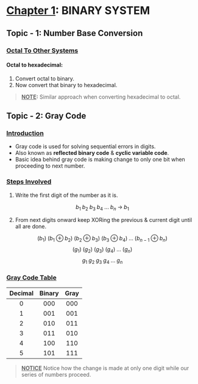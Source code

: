 # <u>Chapter 1</u>: BINARY SYSTEM





## **Topic - 1: Number Base Conversion**

### <u>Octal To Other Systems</u>

#### Octal to hexadecimal:

1. Convert octal to binary.
2. Now convert that binary to hexadecimal.

> **<u>NOTE</u>:**
> Similar approach when converting hexadecimal to octal.



## **Topic - 2: Gray Code**

### <u>Introduction</u>

- Gray code is used for solving sequential errors in digits.
- Also known as **reflected binary code** & **cyclic variable code**.
- Basic idea behind gray code is making change to only one bit when proceeding to next number.


### <u>Steps Involved</u>

1. Write the first digit of the number as it is.

$$ b_{1} \; b_{2} \; b_{3} \; b_{4} \; ... \; b_{n} \; \rightarrow \; b_{1} $$

2. From next digits onward keep XORing the previous & current digit until all are done.

$$ (b_{1}) \; (b_{1} \oplus b_{2}) \; (b_{2} \oplus b_{3}) \; (b_{3} \oplus b_{4}) \; ... \; (b_{n-1} \oplus b_{n}) $$
$$ (g_{1}) \; (g_{2}) \; (g_{3}) \; (g_{4}) \; ... \; (g_{n}) $$
$$ g_{1} \; g_{2} \; g_{3} \; g_{4} \; ... \; g_{n} $$


### <u>Gray Code Table</u>

| Decimal | Binary | Gray |
| :-----: | :----: | :--: |
|    0    |  000   | 000  |
|    1    |  001   | 001  |
|    2    |  010   | 011  |
|    3    |  011   | 010  |
|    4    |  100   | 110  |
|    5    |  101   | 111  |

>**<u>NOTICE</u>**
>Notice how the change is made at only one digit while our series of numbers proceed.
